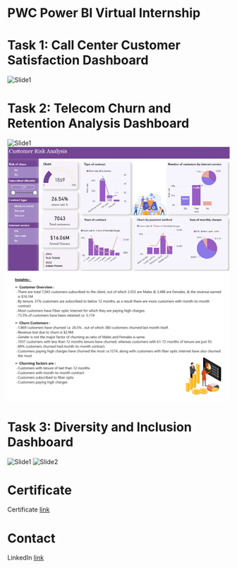 # PWC Power BI Virtual Internship 
# Task 1: Call Center Customer Satisfaction Dashboard

![Slide1]( https://github.com/golusubhavani/PwcPowerBi/blob/main/Customer%20Retention%20-t2_Page_1.jpg)


# Task 2: Telecom Churn and Retention Analysis Dashboard
![Slide1]( https://github.com/golusubhavani/PwcPowerBi/blob/main/Customer%20Retention%20-t2_Page_1.jpg)
![Slide2](https://github.com/golusubhavani/PwcPowerBi/blob/main/Customer%20Retention%20-t2_Page_2.JPG)
![Slide3](https://github.com/golusubhavani/PwcPowerBi/blob/main/Customer%20Retention%20-t2_Page_3.jpg)


# Task 3: Diversity and Inclusion Dashboard 
![Slide1]( https://github.com/golusubhavani/PwcPowerBi/blob/main/Diversity%20%26%20Inclusion-t3_Page_1.jpg)
![Slide2]( https://github.com/golusubhavani/PwcPowerBi/blob/main/Diversity%20%26%20Inclusion-t3_Page_2.jpg)


# Certificate
Certificate [link](https://github.com/golusubhavani/PwcPowerBi/blob/main/pwc.pdf)

# Contact
LinkedIn [link](https://www.linkedin.com/in/golusu-bhavani-/)

